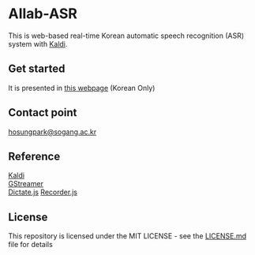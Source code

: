 # AIlab-ASR

This is web-based real-time Korean automatic speech recognition (ASR) system with [Kaldi](https://github.com/kaldi-asr/kaldi).

## Get started

It is presented in [this webpage](https://indra622.github.io/ailab-asr/demos/demo.html) (Korean Only)


## Contact point
hosungpark@sogang.ac.kr

## Reference

[Kaldi](https://github.com/kaldi-asr/kaldi)  
[GStreamer](https://github.com/alumae/kaldi-gstreamer-server)  
[Dictate.js](https://kaljurand.github.io/dictate.js)
[Recorder.js](https://github.com/mattdiamond/Recorderjs)

## License

This repository is licensed under the MIT LICENSE - see the [LICENSE.md](https://github.com/indra622/ailab-asr/blob/main/LICENSE.md) file for details

